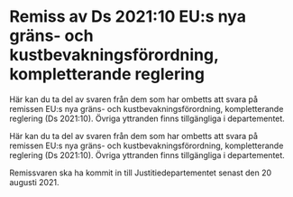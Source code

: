 # Remiss av Ds 2021:10 EU:s nya gräns- och kustbevakningsförordning, kompletterande reglering

Här kan du ta del av svaren från dem som har ombetts att svara på remissen EU:s nya gräns- och kust­bevak­nings­förordning, komplet­terande reglering (Ds 2021:10). Övriga yttranden finns tillgängliga i departementet.

Här kan du ta del av svaren från dem som har ombetts att svara på remissen EU:s nya gräns- och kust­bevak­nings­förordning, komplet­terande reglering (Ds 2021:10). Övriga yttranden finns tillgängliga i departementet.

Remissvaren ska ha kommit in till Justitie­departe­mentet senast den 20 augusti 2021.
